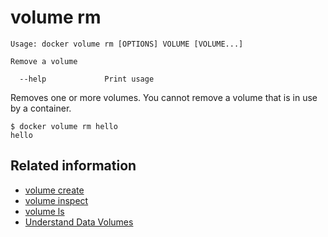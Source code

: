 <!--[metadata]>
+++
title = "volume rm"
description = "the volume rm command description and usage"
keywords = ["volume, rm"]
[menu.main]
parent = "smn_cli"
+++
<![end-metadata]-->

# volume rm

    Usage: docker volume rm [OPTIONS] VOLUME [VOLUME...]

    Remove a volume

      --help             Print usage

Removes one or more volumes. You cannot remove a volume that is in use by a container.

    $ docker volume rm hello
    hello

## Related information

* [volume create](volume_create.md)
* [volume inspect](volume_inspect.md)
* [volume ls](volume_ls.md)
* [Understand Data Volumes](../../tutorials/dockervolumes.md)
